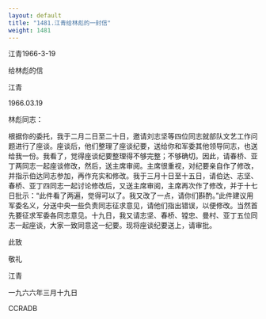 ```yaml
---
layout: default
title: "1481.江青给林彪的一封信"
weight: 1481
---
```


江青1966-3-19

给林彪的信

江青

1966.03.19

林彪同志：

根据你的委托，我于二月二日至二十日，邀请刘志坚等四位同志就部队文艺工作问题进行了座谈。座谈后，他们整理了座谈纪要，送给你和军委其他领导同志，也送给我一份。我看了，觉得座谈纪要整理得不够完整；不够确切。因此，请春桥、亚丁两同志一起座谈修改，然后，送主席审阅。主席很重视，对纪要亲自作了修改，并指示伯达同志参加，再作充实和修改。我于三月十日至十五日，请伯达、志坚、春桥、亚丁四同志一起讨论修改后，又送主席审阅，主席再次作了修改，并于十七日批示：“此件看了两遍，觉得可以了。我又改了一点，请你们斟酌。”此件建议用军委名义，分送中央一些负责同志征求意见，请他们指出错误，以便修改。当然首先要征求军委各同志意见。十九日，我又请志坚、春桥、镗忠、曼村、亚丁五位同志一起座谈，大家一致同意这一纪要。现将座谈纪要送上，请审批。

此致

敬礼

江青

一九六六年三月十九日

CCRADB

